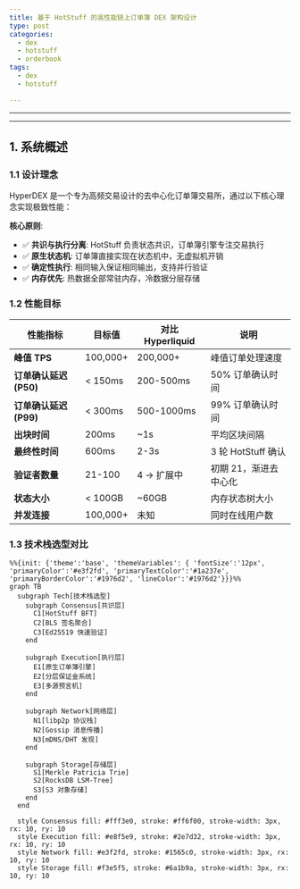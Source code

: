 ```yaml
---
title: 基于 HotStuff 的高性能链上订单簿 DEX 架构设计
type: post
categories:
  - dex
  - hotstuff
  - orderbook
tags:
  - dex
  - hotstuff

---
```


<head>
   <script type="text/javascript" async
      src="https://cdn.jsdelivr.net/npm/mathjax@3/es5/tex-mml-chtml.js">
   </script>
   <script>
      MathJax = {
        tex: {
          inlineMath: [['$', '$'], ['$`', '`$'], ['\\(', '\\)']],
          displayMath: [['```math', '```'], ['$$', '$$'], ['\\[', '\\]']]
        }
      };
   </script>
   <script type="module">
    import mermaid from 'https://cdn.jsdelivr.net/npm/mermaid@10.0.2/+esm';
    mermaid.initialize({ startOnLoad: false });
    await mermaid.run({
      querySelector: '.language-mermaid',
    });
    </script>
</head>


---


---

## 1. 系统概述

### 1.1 设计理念

HyperDEX 是一个专为高频交易设计的去中心化订单簿交易所，通过以下核心理念实现极致性能：

**核心原则**:

- ✅ **共识与执行分离**: HotStuff 负责状态共识，订单簿引擎专注交易执行
- ✅ **原生状态机**: 订单簿直接实现在状态机中，无虚拟机开销
- ✅ **确定性执行**: 相同输入保证相同输出，支持并行验证
- ✅ **内存优先**: 热数据全部常驻内存，冷数据分层存储

### 1.2 性能目标

| 性能指标             | 目标值      | 对比 Hyperliquid | 说明              |
|------------------|----------|----------------|-----------------|
| **峰值 TPS**       | 100,000+ | 200,000+       | 峰值订单处理速度        |
| **订单确认延迟 (P50)** | < 150ms  | 200-500ms      | 50% 订单确认时间      |
| **订单确认延迟 (P99)** | < 300ms  | 500-1000ms     | 99% 订单确认时间      |
| **出块时间**         | 200ms    | ~1s            | 平均区块间隔          |
| **最终性时间**        | 600ms    | 2-3s           | 3 轮 HotStuff 确认 |
| **验证者数量**        | 21-100   | 4 → 扩展中        | 初期 21，渐进去中心化    |
| **状态大小**         | < 100GB  | ~60GB          | 内存状态树大小         |
| **并发连接**         | 100,000+ | 未知             | 同时在线用户数         |

### 1.3 技术栈选型对比

```mermaid
%%{init: {'theme':'base', 'themeVariables': { 'fontSize':'12px', 'primaryColor':'#e3f2fd', 'primaryTextColor':'#1a237e', 'primaryBorderColor':'#1976d2', 'lineColor':'#1976d2'}}}%%
graph TB
  subgraph Tech[技术栈选型]
    subgraph Consensus[共识层]
      C1[HotStuff BFT]
      C2[BLS 签名聚合]
      C3[Ed25519 快速验证]
    end

    subgraph Execution[执行层]
      E1[原生订单簿引擎]
      E2[分层保证金系统]
      E3[多源预言机]
    end

    subgraph Network[网络层]
      N1[libp2p 协议栈]
      N2[Gossip 消息传播]
      N3[mDNS/DHT 发现]
    end

    subgraph Storage[存储层]
      S1[Merkle Patricia Trie]
      S2[RocksDB LSM-Tree]
      S3[S3 对象存储]
    end
  end

  style Consensus fill: #fff3e0, stroke: #ff6f00, stroke-width: 3px, rx: 10, ry: 10
  style Execution fill: #e8f5e9, stroke: #2e7d32, stroke-width: 3px, rx: 10, ry: 10
  style Network fill: #e3f2fd, stroke: #1565c0, stroke-width: 3px, rx: 10, ry: 10
  style Storage fill: #f3e5f5, stroke: #6a1b9a, stroke-width: 3px, rx: 10, ry: 10
```

